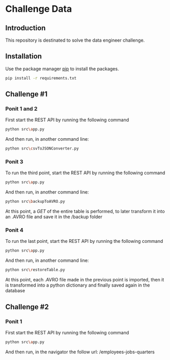 # Challenge Data 
## Introduction
This repository is destinated to  solve the data engineer challenge.

## Installation

Use the package manager [pip](https://pip.pypa.io/en/stable/) to install the packages.

```bash
pip install -r requirements.txt
```

## Challenge #1
### Ponit 1 and 2
First start the REST API by running the following command
```bash
python src\app.py
```
And then run, in another command line:
```bash
python src\csvToJSONConverter.py
```

### Ponit 3
To run the third point, start the REST API by running the following command
```bash
python src\app.py
```
And then run, in another command line:
```bash
python src\backupToAVRO.py
```
At this point, a *GET* of the entire table is performed, to later transform it into an .AVRO file and save it in the /backup folder

### Ponit 4
To run the last point, start the REST API by running the following command
```bash
python src\app.py
```
And then run, in another command line:
```bash
python src\restoreTable.py
```
At this point, each .AVRO file made in the previous point is imported, then it is transformed into a python dictionary and finally saved again in the database

## Challenge #2

### Ponit 1 
First start the REST API by running the following command
```bash
python src\app.py
```
And then run, in the navigator the follow url: /employees-jobs-quarters
